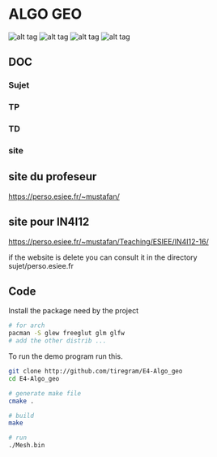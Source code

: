 # ALGO GEO

![alt tag](https://raw.githubusercontent.com/tiregram/E4-Algo_geo/img/i0.png)
![alt tag](https://raw.githubusercontent.com/tiregram/E4-Algo_geo/img/i2.png)
![alt tag](https://raw.githubusercontent.com/tiregram/E4-Algo_geo/img/i3.png)
![alt tag](https://raw.githubusercontent.com/tiregram/E4-Algo_geo/img/i4.png)

## DOC
### Sujet

### TP

### TD

### site

site du profeseur
---------------------

https://perso.esiee.fr/~mustafan/

site pour IN4I12
---------------------

https://perso.esiee.fr/~mustafan/Teaching/ESIEE/IN4I12-16/

if the website is delete you can consult it in the directory
sujet/perso.esiee.fr

## Code

Install the package need by the project

```bash
# for arch
pacman -S glew freeglut glm glfw
# add the other distrib ...

```

To run the demo program run this.

```bash
git clone http://github.com/tiregram/E4-Algo_geo
cd E4-Algo_geo

# generate make file
cmake .

# build
make

# run
./Mesh.bin
```

